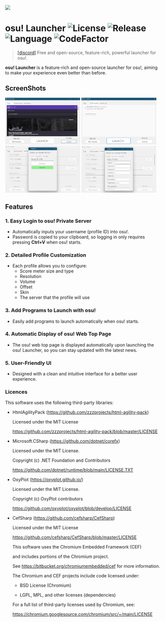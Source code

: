 ![](https://github.com/user-attachments/assets/8a469378-532f-47b0-99b5-bd1692255828)

# osu! Launcher ![License](https://img.shields.io/github/license/puk06/osu-Launcher?style=flat-square) ![Release](https://img.shields.io/github/v/release/puk06/osu-Launcher?style=flat-square) ![Language](https://img.shields.io/badge/language-c%23-green?style=flat-square) ![CodeFactor](https://www.codefactor.io/repository/github/puk06/osu-launcher/badge)

> [\[discord\]](https://discord.gg/AGNDPsZPya) Free and open-source, feature-rich, powerful launcher for osu!.

**osu! Launcher** is a feature-rich and open-source launcher for osu!, aiming to make your experience even better than before.

## ScreenShots

<img src="./sample1.png" width="48%"> <img src="./sample2.png" width="48%">
<img src="./sample3.png" width="48%"> <img src="./sample4.png" width="48%">

## Features

### 1. Easy Login to osu! Private Server
- Automatically inputs your username (profile ID) into osu!.
- Password is copied to your clipboard, so logging in only requires pressing **Ctrl+V** when osu! starts.

### 2. Detailed Profile Customization
- Each profile allows you to configure:
  - Score meter size and type
  - Resolution
  - Volume
  - Offset
  - Skin
  - The server that the profile will use

### 3. Add Programs to Launch with osu!
- Easily add programs to launch automatically when osu! starts.

### 4. Automatic Display of osu! Web Top Page
- The osu! web top page is displayed automatically upon launching the osu! Launcher, so you can stay updated with the latest news.

### 5. User-Friendly UI
- Designed with a clean and intuitive interface for a better user experience.

### Licences
This software uses the following third-party libraries:

- HtmlAgilityPack (https://github.com/zzzprojects/html-agility-pack)
  
  Licensed under the MIT License
  
  https://github.com/zzzprojects/html-agility-pack/blob/master/LICENSE
  
  
- Microsoft.CSharp (https://github.com/dotnet/corefx)

  Licensed under the MIT License.
  
  Copyright (c) .NET Foundation and Contributors
  
  https://github.com/dotnet/runtime/blob/main/LICENSE.TXT


- OxyPlot (https://oxyplot.github.io/)

  Licensed under the MIT License.
  
  Copyright (c) OxyPlot contributors
  
  https://github.com/oxyplot/oxyplot/blob/develop/LICENSE

- CefSharp (https://github.com/cefsharp/CefSharp)
  
  Licensed under the MIT License
  
  https://github.com/cefsharp/CefSharp/blob/master/LICENSE


  This software uses the Chromium Embedded Framework (CEF)
  
  and includes portions of the Chromium project.
  
  See https://bitbucket.org/chromiumembedded/cef for more information.
  

  The Chromium and CEF projects include code licensed under:
  
  - BSD License (Chromium)

  - LGPL, MPL, and other licenses (dependencies)

  For a full list of third-party licenses used by Chromium, see:
  
  https://chromium.googlesource.com/chromium/src/+/main/LICENSE
